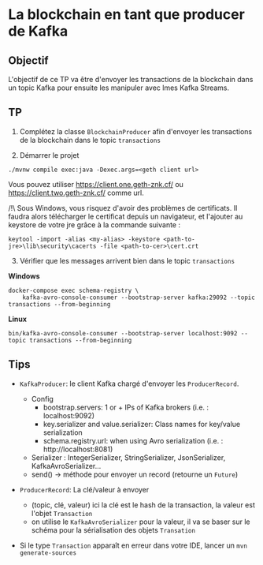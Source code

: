 # La blockchain en tant que producer de Kafka

## Objectif

L'objectif de ce TP va être d'envoyer les transactions de la blockchain dans un topic Kafka pour ensuite les manipuler avec lmes Kafka Streams.

## TP
1. Complétez la classe `BlockchainProducer` afin d'envoyer les transactions de la blockchain dans le topic `transactions`

2. Démarrer le projet
```
./mvnw compile exec:java -Dexec.args=<geth client url>
```

Vous pouvez utiliser https://client.one.geth-znk.cf/ ou https://client.two.geth-znk.cf/ comme url.

/!\ Sous Windows, vous risquez d'avoir des problèmes de certificats.
Il faudra alors télécharger le certificat depuis un navigateur, et l'ajouter au keystore de votre jre grâce à la commande suivante :
```
keytool -import -alias <my-alias> -keystore <path-to-jre>\lib\security\cacerts -file <path-to-cer>\cert.crt
```

3. Vérifier que les messages arrivent bien dans le topic `transactions`

**Windows**
```
docker-compose exec schema-registry \
    kafka-avro-console-consumer --bootstrap-server kafka:29092 --topic transactions --from-beginning
```
**Linux**
```
bin/kafka-avro-console-consumer --bootstrap-server localhost:9092 --topic transactions --from-beginning
```

## Tips

* `KafkaProducer`: le client Kafka chargé d'envoyer les `ProducerRecord`.
  * Config
    * bootstrap.servers: 1 or + IPs of Kafka brokers (i.e. : localhost:9092)
    * key.serializer and value.serializer: Class names for key/value serialization
    * schema.registry.url: when using Avro serialization (i.e. : http://localhost:8081)
  * Serializer : IntegerSerializer, StringSerializer, JsonSerializer, KafkaAvroSerializer…
  * send() → méthode pour envoyer un record (retourne un `Future`)

* `ProducerRecord`: La clé/valeur à envoyer
  * (topic, clé, valeur) ici la clé est le hash de la transaction, la valeur est l'objet `Transaction`
  * on utilise le `KafkaAvroSerializer` pour la valeur, il va se baser sur le schéma pour la sérialisation des objets `Transation`

* Si le type `Transaction` apparaît en erreur dans votre IDE, lancer un `mvn generate-sources`
